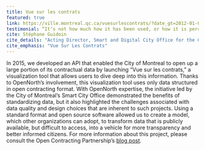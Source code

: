 ```yaml
---
title: Vue sur les contrats
featured: true
link: https://ville.montreal.qc.ca/vuesurlescontrats/?date_gt=2012-01-01&date_lt=2017-09-30&value_gt=0&value_lt=1000000000&type=contract&offset=0&limit=20&order_by=value&order_dir=desc&procuring_entity=comite-executif%3Bconseil-dagglomeration%3Bconseil-municipal%3Bfonctionnaires&activity=Arrondissements%3BCommunications+et+relations+publiques%3BD%C3%A9veloppement+%C3%A9conomique%3BEnvironnement%3BFoncier%3BGestion+de+l%27information%3BImmeubles+et+terrains%3BInfrastructures%3BJuridique%3BOrganisation+et+administration%3BRessources+financi%C3%A8res%3BRessources+humaines%3BRessources+mat%C3%A9rielles+et+services%3BS%C3%A9curit%C3%A9+publique%3BSports%2C+loisirs%2C+culture+et+d%C3%A9veloppement+social%3BTransport%3BUrbanisme+et+habitation%3BAutres
testimonial: “It’s not how much how it has been used, or how it is perceived, but the fact that it may mean internally that people will know that every single contract they are giving will be accessible to a larger audience including journalists.”
cite: Stéphane Guidoin
cite_details: "Acting Director, Smart and Digital City Office for the City of Montreal, on"
cite_emphasis: "Vue Sur Les Contrats"
---
```

In 2015, we developed an API that enabled the City of Montreal to open up a large portion of its contractual data by launching “Vue sur les contrats,” a visualization tool that allows users to dive deep into this information. Thanks to OpenNorth’s involvement, this visualization tool uses only data structured in open contracting format. With OpenNorth expertise, the initiative led by the City of Montreal’s Smart City Office demonstrated the benefits of standardizing data, but it also highlighted the challenges associated with data quality and design choices that are inherent to such projects. Using a standard format and open source software allowed us to create a model, which other organizations can adopt, to transform data that is publicly available, but difficult to access, into a vehicle for more transparency and better informed citizens. For more information about this project, please consult the Open Contracting Partnership’s [blog post](https://www.open-contracting.org/2016/06/27/montreal-greater-transparency-city-contracts-open-data-visualization/ "Open Contracting Partnership’s blog post").

